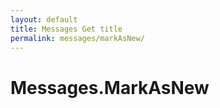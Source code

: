 ```yaml
---
layout: default
title: Messages Get title
permalink: messages/markAsNew/
---
```

# Messages.MarkAsNew
